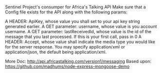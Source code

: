 Sentinel Project's consumper for Africa's Talking API Make sure that a Config file exists for the API along with the following params:

A HEADER: ApiKey, whose value you shall set to your api key string generated earlier. A GET parameter: username, whose value is you account username. A GET parameter: lastReceivedId, whose value is the id of the message that you last processed. If this is your first call, pass in 0 A HEADER: Accept, whose value shall indicate the media type you would like for the server response. You may specify application/xml or application/json, the default being application/xml.

More Doc: http://api.africastalking.com/version1/messaging
Based upon: https://github.com/madhums/node-express-mongoose-demo
